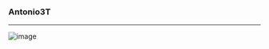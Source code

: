 <!--

### Hi there 👋

-->

<!--
**Antonio3T/Antonio3T** is a ✨ _special_ ✨ repository because its `README.md` (this file) appears on your GitHub profile.

Here are some ideas to get you started:

- 🔭 I’m currently working on ...
- 🌱 I’m currently learning ...
- 👯 I’m looking to collaborate on ...
- 🤔 I’m looking for help with ...
- 💬 Ask me about ...
- 📫 How to reach me: ...
- 😄 Pronouns: ...
- ⚡ Fun fact: ...
-->

### Antonio3T
---

![image](https://user-images.githubusercontent.com/102244893/212203036-4352708b-33d3-46d1-b2ce-e0f1f351d38b.png)
